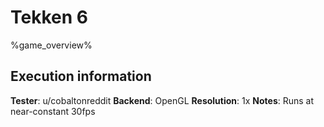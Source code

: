 # Tekken 6 

%game_overview%

## Execution information

**Tester**: u/cobaltonreddit
**Backend**: OpenGL
**Resolution**: 1x
**Notes**: Runs at near-constant 30fps